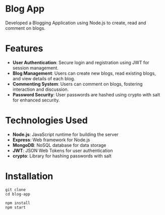 # Blog App 
Developed a Blogging Application using Node.js to create, read and comment on blogs.

# Features
- **User Authentication**: Secure login and registration using JWT for session management.
- **Blog Management**: Users can create new blogs, read existing blogs, and view details of each blog.
- **Commenting System**: Users can comment on blogs, fostering interaction and discussion.
- **Password Security**: User passwords are hashed using crypto with salt for enhanced security.
  
# Technologies Used
- **Node.js**: JavaScript runtime for building the server
- **Express**: Web framework for Node.js
- **MongoDB**: NoSQL database for data storage
- **JWT**: JSON Web Tokens for user authentication
- **crypto**: Library for hashing passwords with salt

# Installation
```
git clone
cd blog-app

npm install
npm start

